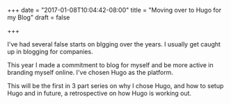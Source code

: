+++
date = "2017-01-08T10:04:42-08:00"
title = "Moving over to Hugo for my Blog"
draft = false

+++

I've had several false starts on blgging over the years. I usually get caught up in blogging for companies. 

This year I made a commitment to blog for myself and be more active in branding myself online. I've chosen Hugo as the platform. 

This will be the first in 3 part series on why I chose Hugo, and how to setup Hugo and in future, a retrospective on how Hugo is working out.

